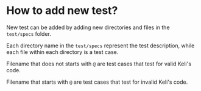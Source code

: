# How to add new test?

New test can be added by adding new directories and files in the `test/specs` folder.

Each directory name in the `test/specs` represent the test description, while each file within each directory is a test case.

Filename that does not starts with `@` are test cases that test for valid Keli's code.

Filename that starts with `@` are test cases that test for invalid Keli's code.

